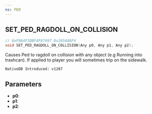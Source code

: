 ```yaml
---
ns: PED
---
```

## SET_PED_RAGDOLL_ON_COLLISION

```c
// 0xF0A4F1BBF4FA7497 0x2654A0F4
void SET_PED_RAGDOLL_ON_COLLISION(Any p0, Any p1, Any p2);
```

Causes Ped to ragdoll on collision with any object (e.g Running into trashcan). If applied to player you will sometimes trip on the sidewalk.

```
NativeDB Introduced: v1207
```

## Parameters
* **p0**:
* **p1**:
* **p2**:
